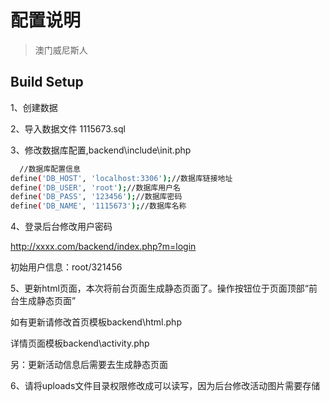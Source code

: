 # 配置说明
> 澳门威尼斯人

## Build Setup

1、创建数据

2、导入数据文件 1115673.sql

3、修改数据库配置,backend\include\init.php

``` bash
  //数据库配置信息
define('DB_HOST', 'localhost:3306');//数据库链接地址
define('DB_USER', 'root');//数据库用户名
define('DB_PASS', '123456');//数据库密码
define('DB_NAME', '1115673');//数据库名称
```
4、登录后台修改用户密码

http://xxxx.com/backend/index.php?m=login

初始用户信息：root/321456

5、更新html页面，本次将前台页面生成静态页面了。操作按钮位于页面顶部“前台生成静态页面”

如有更新请修改首页模板backend\html.php

详情页面模板backend\activity.php

另：更新活动信息后需要去生成静态页面

6、请将uploads文件目录权限修改成可以读写，因为后台修改活动图片需要存储
